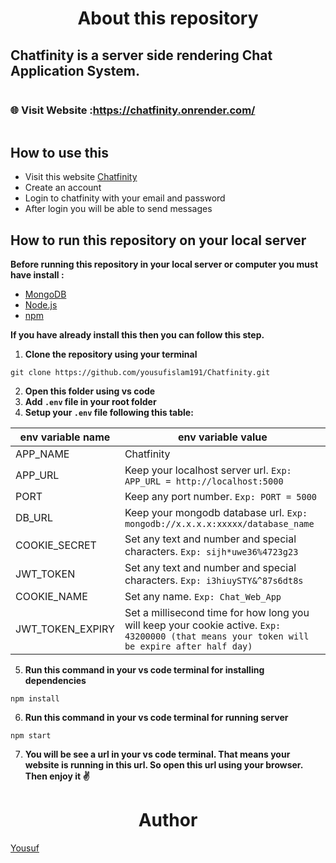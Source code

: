 <h1 align="center">About this repository</h1>
<h2><strong>Chatfinity</strong> is a server side rendering Chat Application System.</h2>
<div style="display: flex; flex-direction: row;">

### 🌐 Visit Website :

### https://chatfinity.onrender.com/

</div>

<h2>How to use this</h2>

- Visit this website [Chatfinity](https://chatfinity.onrender.com)
- Create an account
- Login to chatfinity with your email and password
- After login you will be able to send messages


<h2>How to run this repository on your local server</h2>

**Before running this repository in your local server or computer you must have install :**

- [MongoDB](https://gist.github.com/nrollr/9f523ae17ecdbb50311980503409aeb3)
- [Node.js](https://nodejs.org/en/download/)
- [npm](https://nodejs.org/en/download/package-manager/)

**If you have already install this then you can follow this step.**

1. **Clone the repository using your terminal**

```terminal
git clone https://github.com/yousufislam191/Chatfinity.git
```
2. **Open this folder using vs code**
3. **Add `.env` file in your root folder**
4. **Setup your `.env` file following this table:**

| env variable name | env variable value |
| --- | --- |
| APP_NAME | Chatfinity |
| APP_URL | Keep your localhost server url. `Exp: APP_URL = http://localhost:5000` |
| PORT | Keep any port number.  `Exp: PORT = 5000` |
| DB_URL | Keep your mongodb database url. `Exp: mongodb://x.x.x.x:xxxxx/database_name` |
| COOKIE_SECRET | Set any text and number and special characters. `Exp: sijh*uwe36%4723g23` |
| JWT_TOKEN | Set any text and number and special characters. `Exp: i3hiuySTY&^87s6dt8s` |
| COOKIE_NAME | Set any name. `Exp: Chat_Web_App` |
| JWT_TOKEN_EXPIRY | Set a millisecond time for how long you will keep your cookie active. `Exp: 43200000 (that means your token will be expire after half day)` |

5. **Run this command in your vs code terminal for installing dependencies**
```terminal
npm install
```
6. **Run this command in your vs code terminal for running server**
```terminal
npm start
```
7. **You will be see a url in your vs code terminal. That means your website is running in this url. So open this url using your browser. Then enjoy it ✌️**

<h1 align="center">Author</h1>

[Yousuf](https://yousufislam191.github.io/resume/)
